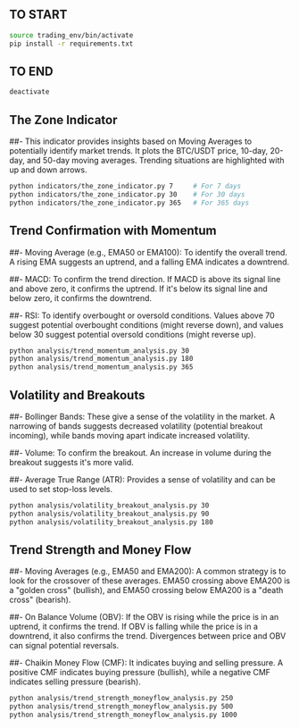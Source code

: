 ## TO START
```bash
source trading_env/bin/activate
pip install -r requirements.txt
```

## TO END
```bash
deactivate
```

## The Zone Indicator

##- This indicator provides insights based on Moving Averages to potentially identify market trends. It plots the BTC/USDT price, 10-day, 20-day, and 50-day moving averages. Trending situations are highlighted with up and down arrows.

```bash
python indicators/the_zone_indicator.py 7     # For 7 days
python indicators/the_zone_indicator.py 30    # For 30 days
python indicators/the_zone_indicator.py 365   # For 365 days
```

## Trend Confirmation with Momentum

##- Moving Average (e.g., EMA50 or EMA100): To identify the overall trend. A rising EMA suggests an uptrend, and a falling EMA indicates a downtrend.

##- MACD: To confirm the trend direction. If MACD is above its signal line and above zero, it confirms the uptrend. If it's below its signal line and below zero, it confirms the downtrend.

##- RSI: To identify overbought or oversold conditions. Values above 70 suggest potential overbought conditions (might reverse down), and values below 30 suggest potential oversold conditions (might reverse up).

```bash
python analysis/trend_momentum_analysis.py 30
python analysis/trend_momentum_analysis.py 180
python analysis/trend_momentum_analysis.py 365
```

## Volatility and Breakouts

##- Bollinger Bands: These give a sense of the volatility in the market. A narrowing of bands suggests decreased volatility (potential breakout incoming), while bands moving apart indicate increased volatility.

##- Volume: To confirm the breakout. An increase in volume during the breakout suggests it's more valid.

##- Average True Range (ATR): Provides a sense of volatility and can be used to set stop-loss levels.

```bash
python analysis/volatility_breakout_analysis.py 30
python analysis/volatility_breakout_analysis.py 90
python analysis/volatility_breakout_analysis.py 180
```

## Trend Strength and Money Flow

##- Moving Averages (e.g., EMA50 and EMA200): A common strategy is to look for the crossover of these averages. EMA50 crossing above EMA200 is a "golden cross" (bullish), and EMA50 crossing below EMA200 is a "death cross" (bearish).

##- On Balance Volume (OBV): If the OBV is rising while the price is in an uptrend, it confirms the trend. If OBV is falling while the price is in a downtrend, it also confirms the trend. Divergences between price and OBV can signal potential reversals.

##- Chaikin Money Flow (CMF): It indicates buying and selling pressure. A positive CMF indicates buying pressure (bullish), while a negative CMF indicates selling pressure (bearish).

```bash
python analysis/trend_strength_moneyflow_analysis.py 250
python analysis/trend_strength_moneyflow_analysis.py 500
python analysis/trend_strength_moneyflow_analysis.py 1000
```
